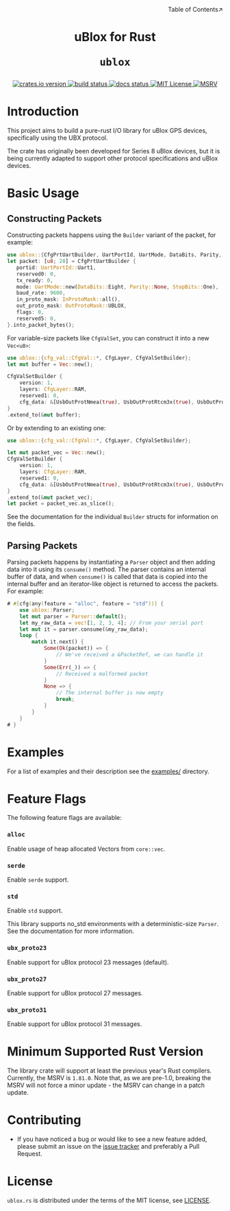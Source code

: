 <div align=right>Table of Contents↗️</div>

<h1 align=center>uBlox for Rust

<code>ublox</code>
</h1>

<div align="center">
    <a href=https://crates.io/crates/ublox>
        <img src=https://img.shields.io/crates/v/ublox.svg alt="crates.io version">
    </a>
    <a href=https://github.com/ublox-rs/ublox/actions/workflows/build.yml>
        <img src=https://github.com/ublox-rs/ublox/actions/workflows/build.yml/badge.svg alt="build status">
    </a>
    <a href=https://docs.rs/ublox/badge.svg>
        <img src=https://docs.rs/ublox/badge.svg alt="docs status">
    </a>
    <a href=https://github.com/lkolbly/ublox/blob/master/LICENSE.md>
        <img src=https://img.shields.io/badge/license-MIT-blue.svg alt="MIT License">
    </a>
    <a href=https://www.whatrustisit.com>
        <img src=https://img.shields.io/badge/minimum%20rustc-1.81-blue?logo=rust alt="MSRV">
    </a>
</div>

# Introduction

This project aims to build a pure-rust I/O library for uBlox GPS devices, specifically using the UBX protocol.

The crate has originally been developed for Series 8 uBlox devices, but it is being currently adapted to support other protocol specifications and uBlox devices.

# Basic Usage

## Constructing Packets

Constructing packets happens using the `Builder` variant of the packet, for example:

```rust
use ublox::{CfgPrtUartBuilder, UartPortId, UartMode, DataBits, Parity, StopBits, InProtoMask, OutProtoMask};
let packet: [u8; 28] = CfgPrtUartBuilder {
   portid: UartPortId::Uart1,
   reserved0: 0,
   tx_ready: 0,
   mode: UartMode::new(DataBits::Eight, Parity::None, StopBits::One),
   baud_rate: 9600,
   in_proto_mask: InProtoMask::all(),
   out_proto_mask: OutProtoMask::UBLOX,
   flags: 0,
   reserved5: 0,
}.into_packet_bytes();
```

For variable-size packets like `CfgValSet`, you can construct it into a new `Vec<u8>`:

```rust
use ublox::{cfg_val::CfgVal::*, CfgLayer, CfgValSetBuilder};
let mut buffer = Vec::new();

CfgValSetBuilder {
    version: 1,
    layers: CfgLayer::RAM,
    reserved1: 0,
    cfg_data: &[UsbOutProtNmea(true), UsbOutProtRtcm3x(true), UsbOutProtUbx(true)],
}
.extend_to(&mut buffer);
```

Or by extending to an existing one:

```rust
use ublox::{cfg_val::CfgVal::*, CfgLayer, CfgValSetBuilder};

let mut packet_vec = Vec::new();
CfgValSetBuilder {
    version: 1,
    layers: CfgLayer::RAM,
    reserved1: 0,
    cfg_data: &[UsbOutProtNmea(true), UsbOutProtRtcm3x(true), UsbOutProtUbx(true)],
}
.extend_to(&mut packet_vec);
let packet = packet_vec.as_slice();
```
See the documentation for the individual `Builder` structs for information on the fields.

## Parsing Packets

Parsing packets happens by instantiating a `Parser` object and then adding data into it using its `consume()` method. The parser contains an internal buffer of data, and when `consume()` is called that data is copied into the internal buffer and an iterator-like object is returned to access the packets. For example:

```rust
# #[cfg(any(feature = "alloc", feature = "std"))] {
    use ublox::Parser;
    let mut parser = Parser::default();
    let my_raw_data = vec![1, 2, 3, 4]; // From your serial port
    let mut it = parser.consume(&my_raw_data);
    loop {
        match it.next() {
            Some(Ok(packet)) => {
                // We've received a &PacketRef, we can handle it
            }
            Some(Err(_)) => {
                // Received a malformed packet
            }
            None => {
                // The internal buffer is now empty
                break;
            }
        }
    }
# }
```

# Examples

For a list of examples and their description see the [examples/](./examples/README.md) directory. 

# Feature Flags

The following feature flags are available:

### `alloc`

Enable usage of heap allocated Vectors from `core::vec`. 

### `serde`

Enable `serde` support. 

### `std`

Enable `std` support. 

This library supports no_std environments with a deterministic-size `Parser`. See the documentation for more information.

### `ubx_proto23`

Enable support for uBlox protocol 23 messages (default).

### `ubx_proto27`

Enable support for uBlox protocol 27 messages. 

### `ubx_proto31`

Enable support for uBlox protocol 31 messages. 

# Minimum Supported Rust Version

The library crate will support at least the previous year's Rust compilers. Currently, the MSRV is `1.81.0`. Note that, as we are pre-1.0, breaking the MSRV will not force a minor update - the MSRV can change in a patch update.

# Contributing

* If you have noticed a bug or would like to see a new feature added, please submit an issue on the [issue tracker](https://github.com/ublox-rs/ublox/issues) and preferably a Pull Request.

# License

`ublox.rs` is distributed under the terms of the MIT license, see [LICENSE](https://github.com/ublox-rs/ublox/tree/master/LICENSE).
